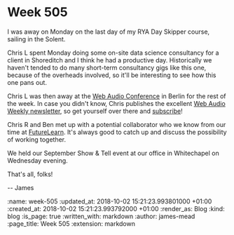 Week 505
========

I was away on Monday on the last day of my RYA Day Skipper course, sailing in the Solent.

Chris L spent Monday doing some on-site data science consultancy for a client in Shoreditch and I think he had a productive day. Historically we haven't tended to do many short-term consultancy gigs like this one, because of the overheads involved, so it'll be interesting to see how this one pans out.

Chris L was then away at the [Web Audio Conference][] in Berlin for the rest of the week. In case you didn't know, Chris publishes the excellent [Web Audio Weekly newsletter][], so get yourself over there and [subscribe][waw-subscribe]!

Chris R and Ben met up with a potential collaborator who we know from our time at [FutureLearn][]. It's always good to catch up and discuss the possibility of working together.

We held our September Show & Tell event at our office in Whitechapel on Wednesday evening.

That's all, folks!

-- James

[Web Audio Conference]: https://webaudioconf.com/
[Web Audio Weekly newsletter]: https://www.webaudioweekly.com/
[waw-subscribe]: https://www.webaudioweekly.com/subscribe/
[FutureLearn]: https://www.futurelearn.com/

:name: week-505
:updated_at: 2018-10-02 15:21:23.993801000 +01:00
:created_at: 2018-10-02 15:21:23.993792000 +01:00
:render_as: Blog
:kind: blog
:is_page: true
:written_with: markdown
:author: james-mead
:page_title: Week 505
:extension: markdown
